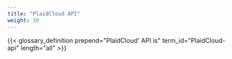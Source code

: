 ```yaml
---
title: "PlaidCloud API"
weight: 30
---
```


<!-- overview -->

{{< glossary_definition prepend="PlaidCloud' API is" term_id="PlaidCloud-api" length="all" >}}
